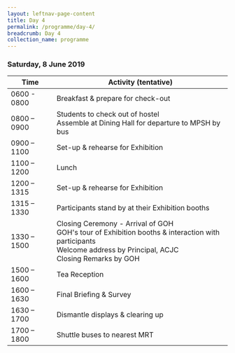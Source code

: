 ```yaml
---
layout: leftnav-page-content
title: Day 4
permalink: /programme/day-4/
breadcrumb: Day 4
collection_name: programme
---
```


### **Saturday, 8 June 2019**

Time|Activity (tentative)
----|--------------------
0600 - 0800	|	Breakfast & prepare for check-out 
0800 – 0900	| Students to check out of hostel<br>Assemble at Dining Hall for departure to MPSH by bus 
0900 – 1100	| Set-up & rehearse for Exhibition 
1100 – 1200	| Lunch
1200 – 1315	| Set-up & rehearse for Exhibition
1315 – 1330	|	Participants stand by at their Exhibition booths
1330 – 1500	| Closing Ceremony - Arrival of GOH<br>GOH's tour of Exhibition booths & interaction with participants<br>Welcome address by Principal, ACJC<br>Closing Remarks by GOH
1500 – 1600	| Tea Reception
1600 – 1630	| Final Briefing & Survey 
1630 – 1700	| Dismantle displays & clearing up
1700 – 1800	| Shuttle buses to nearest MRT
